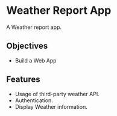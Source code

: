
# Weather Report App

A Weather report app.




## Objectives

- Build a Web App



## Features

- Usage of third-party weather API.
- Authentication.
- Display Weather information.

